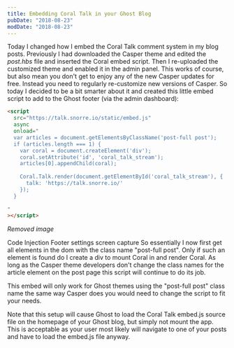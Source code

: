 ```yaml
---
title: Embedding Coral Talk in your Ghost Blog
pubDate: "2018-08-23"
modDate: "2018-08-23"
---
```


Today I changed how I embed the Coral Talk comment system in my blog posts. Previously I had downloaded the Casper theme and edited the _post.hbs_ file and inserted the Coral embed script. Then I re-uploaded the customized theme and enabled it in the admin panel. This works of course, but also mean you don't get to enjoy any of the new Casper updates for free. Instead you need to regularly re-customize new versions of Casper. So today I decided to be a bit smarter about it and created this little embed script to add to the Ghost footer (via the admin dashboard):

```html
<script
  src="https://talk.snorre.io/static/embed.js"
  async
  onload="
  var articles = document.getElementsByClassName('post-full post');
  if (articles.length === 1) {
    var coral = document.createElement('div');
    coral.setAttribute('id', 'coral_talk_stream');
    articles[0].appendChild(coral);
    
    Coral.Talk.render(document.getElementById('coral_talk_stream'), {
      talk: 'https://talk.snorre.io/'
    });
  }
  
"
></script>
```

_Removed image_

Code Injection Footer settings screen capture
So essentially I now first get all elements in the dom with the class name "post-full post". Only if such an element is found do I create a div to mount Coral in and render Coral. As long as the Casper theme developers don't change the class names for the article element on the post page this script will continue to do its job.

This embed will only work for Ghost themes using the "post-full post" class name the same way Casper does you would need to change the script to fit your needs.

Note that this setup will cause Ghost to load the Coral Talk embed.js source file on the homepage of your Ghost blog, but simply not mount the app. This is acceptable as your user most likely will navigate to one of your posts and have to load the embed.js file anyway.

